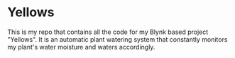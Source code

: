 # Yellows
This is my repo that contains all the code for my Blynk based project "Yellows". It is an automatic plant watering system that constantly monitors my plant's water moisture and waters accordingly.